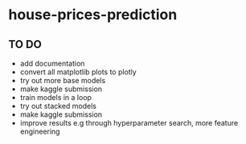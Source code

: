 # house-prices-prediction

## TO DO
- add documentation
- convert all matplotlib plots to plotly
- try out more base models
- make kaggle submission
- train models in a loop
- try out stacked models
- make kaggle submission
- improve results e.g through hyperparameter search, more feature engineering
